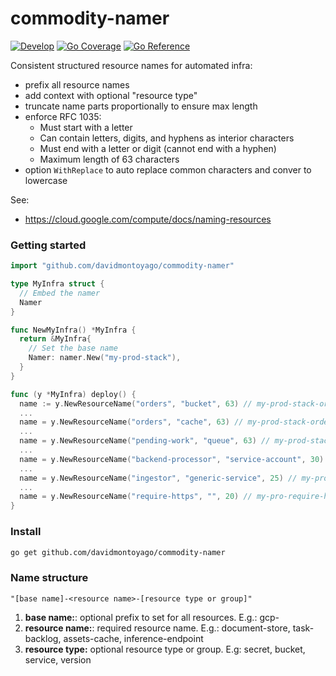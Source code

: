 # commodity-namer

[![Develop](https://github.com/davidmontoyago/commodity-namer/actions/workflows/develop.yaml/badge.svg)](https://github.com/davidmontoyago/commodity-namer/actions/workflows/develop.yaml) [![Go Coverage](https://raw.githubusercontent.com/wiki/davidmontoyago/commodity-namer/coverage.svg)](https://raw.githack.com/wiki/davidmontoyago/commodity-namer/coverage.html) [![Go Reference](https://pkg.go.dev/badge/github.com/davidmontoyago/commodity-namer.svg)](https://pkg.go.dev/github.com/davidmontoyago/commodity-namer)

Consistent structured resource names for automated infra:

- prefix all resource names
- add context with optional "resource type"
- truncate name parts proportionally to ensure max length
- enforce RFC 1035:
  - Must start with a letter
  - Can contain letters, digits, and hyphens as interior characters
  - Must end with a letter or digit (cannot end with a hyphen)
  - Maximum length of 63 characters
- option `WithReplace`  to auto replace common characters and conver to lowercase

See:
- https://cloud.google.com/compute/docs/naming-resources

### Getting started

```go
import "github.com/davidmontoyago/commodity-namer"

type MyInfra struct {
  // Embed the namer
  Namer
}

func NewMyInfra() *MyInfra {
  return &MyInfra{
    // Set the base name
    Namer: namer.New("my-prod-stack"),
  }
}

func (y *MyInfra) deploy() {
  name := y.NewResourceName("orders", "bucket", 63) // my-prod-stack-orders-bucket
  ...
  name = y.NewResourceName("orders", "cache", 63) // my-prod-stack-orders-cache
  ...
  name = y.NewResourceName("pending-work", "queue", 63) // my-prod-stack-pending-work-queue
  ...
  name = y.NewResourceName("backend-processor", "service-account", 30) // my-prod-backend-pr-service-a
  ...
  name = y.NewResourceName("ingestor", "generic-service", 25) // my-prod-inges-generic-s
  ...
  name = y.NewResourceName("require-https", "", 20) // my-pro-require-https
}
```

### Install

```sh
go get github.com/davidmontoyago/commodity-namer
```


### Name structure

`"[base name]-<resource name>-[resource type or group]"`

1. **base name:**: optional prefix to set for all resources. E.g.: gcp-
2. **resource name:**: required resource name. E.g.: document-store, task-backlog, assets-cache, inference-endpoint
3. **resource type:** optional resource type or group. E.g: secret, bucket, service, version
